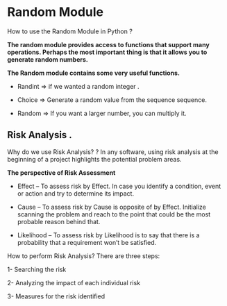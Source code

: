 # Random Module
How to use the Random Module in Python ?


**The random module provides access to functions that support many operations. Perhaps the most important thing is that it allows you to generate random numbers.**



 **The Random module contains some very useful functions.**

*  Randint => if we wanted a random integer .

* Choice => Generate a random value from the sequence sequence.

* Random => If you want a larger number, you can multiply it.

## Risk Analysis .

Why do we use Risk Analysis? ? 
In any software, using risk analysis at the beginning of a project highlights the potential problem areas.

 **The perspective of Risk Assessment**

 * Effect – To assess risk by Effect. In case you identify a condition, event or action and try to determine its impact.

 * Cause – To assess risk by Cause is opposite of by Effect. Initialize scanning the problem and reach to the point that could be the most probable reason behind that.

* Likelihood – To assess risk by Likelihood is to say that there is a probability that a requirement won’t be satisfied.

How to perform Risk Analysis?
There are three steps:

1- Searching the risk

2- Analyzing the impact of each individual risk

3- Measures for the risk identified










 

